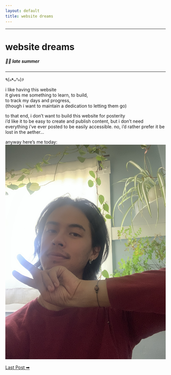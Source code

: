 ```yaml
---
layout: default
title: website dreams
---
```


--------------

website dreams
==============

##### 🌙🌒 late summer

--------------

٩(๑❛ᴗ❛๑)۶  

i like having this website  
it gives me something to learn, to build,  
to track my days and progress,  
(though i want to maintain a dedication to letting them go)

to that end, i don’t want to build this website for posterity  
i’d like it to be easy to create and publish content, but i don’t need everything i’ve ever posted to be easily accessible. no, i’d rather prefer it be lost in the aether… 

anyway here’s me today:  
![selfie of cc with plants and peace sign](/assets/images/website-dreams.jpeg "pooping!")

[Last Post ➡](/pages/hi-its-cc)